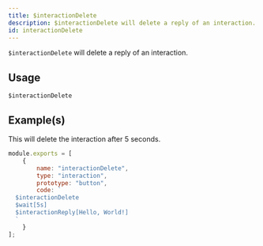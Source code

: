 ```yaml
---
title: $interactionDelete
description: $interactionDelete will delete a reply of an interaction.
id: interactionDelete
---
```


`$interactionDelete` will delete a reply of an interaction.

## Usage

```aoi
$interactionDelete
```

## Example(s)

This will delete the interaction after 5 seconds.

```javascript
module.exports = [
    {
        name: "interactionDelete",
        type: "interaction",
        prototype: "button",
        code: `
  $interactionDelete
  $wait[5s]
  $interactionReply[Hello, World!]
  `
    }
];
```

